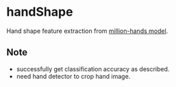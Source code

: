 # handShape

Hand shape feature extraction from [million-hands model](http://www-i6.informatik.rwth-aachen.de/~koller/1miohands-data/).

## Note
* successfully get classification accuracy as described.
* need hand detector to crop hand image.
